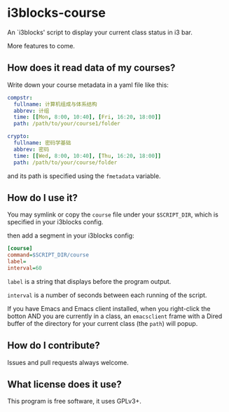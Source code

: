 # i3blocks-course
An `i3blocks' script to display your current class status in i3 bar.

More features to come.

## How does it read data of my courses?
Write down your course metadata in a yaml file like this:

``` yaml
compstr:
  fullname: 计算机组成与体系结构
  abbrev: 计组
  time: [[Mon, 8:00, 10:40], [Fri, 16:20, 18:00]]
  path: /path/to/your/course1/folder

crypto:
  fullname: 密码学基础
  abbrev: 密码
  time: [[Wed, 8:00, 10:40], [Thu, 16:20, 18:00]]
  path: /path/to/your/course/folder
```

and its path is specified using the `fmetadata` variable.

## How do I use it?
You may symlink or copy the `course` file under your `$SCRIPT_DIR`, which is specified in
your i3blocks config.

then add a segment in your i3blocks config:

``` ini
[course]
command=$SCRIPT_DIR/course
label=
interval=60
```

`label` is a string that displays before the program output.

`interval` is a number of seconds between each running of the script.

If you have Emacs and Emacs client installed, when you right-click the
botton AND you are currently in a class, an `emacsclient` frame with a
Dired buffer of the directory for your current class (the `path`) will
popup.

## How do I contribute?
Issues and pull requests always welcome.

## What license does it use?
This program is free software, it uses GPLv3+.
